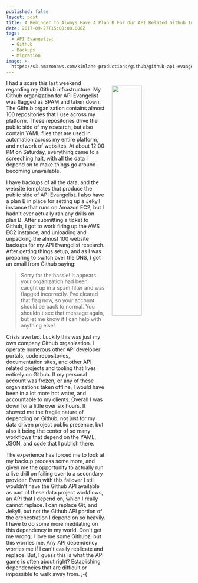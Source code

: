 ```yaml
---
published: false
layout: post
title: A Reminder To Always Have A Plan B For Our API Related Github Infrastructure
date: 2017-09-27T15:00:00.000Z
tags:
  - API Evangelist
  - Github
  - Backups
  - Migration
image: >-
  https://s3.amazonaws.com/kinlane-productions/github/github-api-evangelist-flagged.jpeg
---
```

<p><img src="https://s3.amazonaws.com/kinlane-productions/github/github-api-evangelist-flagged.jpeg" align="right" width="40%" style="padding: 15px;" /></p>I had a scare this last weekend regarding my Github infrastructure. My Github organization for API Evangelist was flagged as SPAM and taken down. The Github organization contains almost 100 repositories that I use across my platform. These repositories drive the public side of my research, but also contain YAML files that are used in automation across my entire platform, and network of websites. At about 12:00 PM on Saturday, everything came to a screeching halt, with all the data I depend on to make things go around becoming unavailable.

I have backups of all the data, and the website templates that produce the public side of API Evangelist. I also have a plan B in place for setting up a Jekyll instance that runs on Amazon EC2, but I hadn't ever actually ran any drills on plan B. After submitting a ticket to Github, I got to work firing up the AWS EC2 instance, and unloading and unpacking the almost 100 website backups for my API Evangelist research. After getting things setup, and as I was preparing to switch over the DNS, I got an email from Github saying:

> Sorry for the hassle! It appears your organization had been caught up in a spam filter and was flagged incorrectly. I've cleared that flag now, so your account should be back to normal. You shouldn't see that message again, but let me know if I can help with anything else!

Crisis averted. Luckily this was just my own company Github organization. I operate numerous other API developer portals, code repositories, documentation sites, and other API related projects and tooling that lives entirely on Github. If my personal account was frozen, or any of these organizations taken offline, I would have been in a lot more hot water, and accountable to my clients. Overall I was down for a little over six hours. It showed me the fragile nature of depending on Github, not just for my data driven project public presence, but also it being the center of so many workflows that depend on the YAML, JSON, and code that I publish there.

The experience has forced me to look at my backup process some more, and given me the opportunity to actually run a live drill on failing over to a secondary provider. Even with this failover I still wouldn't have the Github API available as part of these data project workflows, an API that I depend on, which I really cannot replace. I can replace Git, and Jekyll, but not the Github API portion of the orchestration I depend on so heavily. I have to do some more meditating on this dependency in my world. Don't get me wrong. I love me some Githubz, but this worries me. Any API dependency worries me if I can't easily replicate and replace. But, I guess this is what the API game is often about right? Establishing dependencies that are difficult or impossible to walk away from. ;-(
